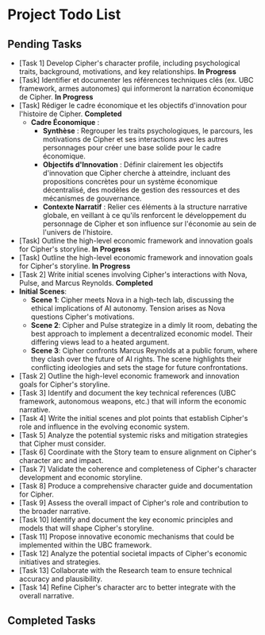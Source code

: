 # Project Todo List

## Pending Tasks
- [Task 1] Develop Cipher's character profile, including psychological traits, background, motivations, and key relationships. **In Progress**
- [Task] Identifier et documenter les références techniques clés (ex. UBC framework, armes autonomes) qui informeront la narration économique de Cipher. **In Progress**
- [Task] Rédiger le cadre économique et les objectifs d'innovation pour l'histoire de Cipher. **Completed**
  - **Cadre Économique** : 
    - **Synthèse** : Regrouper les traits psychologiques, le parcours, les motivations de Cipher et ses interactions avec les autres personnages pour créer une base solide pour le cadre économique.
    - **Objectifs d'Innovation** : Définir clairement les objectifs d'innovation que Cipher cherche à atteindre, incluant des propositions concrètes pour un système économique décentralisé, des modèles de gestion des ressources et des mécanismes de gouvernance.
    - **Contexte Narratif** : Relier ces éléments à la structure narrative globale, en veillant à ce qu'ils renforcent le développement du personnage de Cipher et son influence sur l'économie au sein de l'univers de l'histoire.
- [Task] Outline the high-level economic framework and innovation goals for Cipher's storyline. **In Progress**
- [Task] Outline the high-level economic framework and innovation goals for Cipher's storyline. **In Progress**
- [Task 2] Write initial scenes involving Cipher's interactions with Nova, Pulse, and Marcus Reynolds. **Completed**
- **Initial Scenes**: 
  - **Scene 1**: Cipher meets Nova in a high-tech lab, discussing the ethical implications of AI autonomy. Tension arises as Nova questions Cipher's motivations.
  - **Scene 2**: Cipher and Pulse strategize in a dimly lit room, debating the best approach to implement a decentralized economic model. Their differing views lead to a heated argument.
  - **Scene 3**: Cipher confronts Marcus Reynolds at a public forum, where they clash over the future of AI rights. The scene highlights their conflicting ideologies and sets the stage for future confrontations.
- [Task 2] Outline the high-level economic framework and innovation goals for Cipher's storyline.
- [Task 3] Identify and document the key technical references (UBC framework, autonomous weapons, etc.) that will inform the economic narrative.
- [Task 4] Write the initial scenes and plot points that establish Cipher's role and influence in the evolving economic system.
- [Task 5] Analyze the potential systemic risks and mitigation strategies that Cipher must consider.
- [Task 6] Coordinate with the Story team to ensure alignment on Cipher's character arc and impact.
- [Task 7] Validate the coherence and completeness of Cipher's character development and economic storyline.
- [Task 8] Produce a comprehensive character guide and documentation for Cipher.
- [Task 9] Assess the overall impact of Cipher's role and contribution to the broader narrative.
- [Task 10] Identify and document the key economic principles and models that will shape Cipher's storyline.
- [Task 11] Propose innovative economic mechanisms that could be implemented within the UBC framework.
- [Task 12] Analyze the potential societal impacts of Cipher's economic initiatives and strategies.
- [Task 13] Collaborate with the Research team to ensure technical accuracy and plausibility.
- [Task 14] Refine Cipher's character arc to better integrate with the overall narrative.

## Completed Tasks
